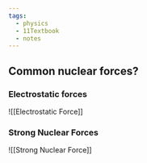 ```yaml
---
tags:
  - physics
  - 11Textbook
  - notes
---
```

## Common nuclear forces?

### Electrostatic forces
![[Electrostatic Force]]

### Strong Nuclear Forces
![[Strong Nuclear Force]]
